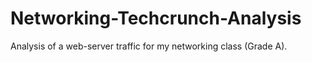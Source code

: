 # Networking-Techcrunch-Analysis

Analysis of a web-server traffic for my networking class (Grade A).
